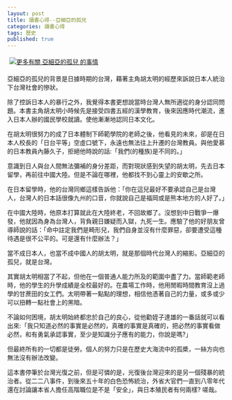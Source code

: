 ```yaml
---
layout: post
title: 讀書心得--亞細亞的孤兒
categories: 讀書心得
tags: 歷史
published: true
---
```


<a href="http://www.anobii.com/books/亞細亞的孤兒/9789579897174/01ec8818787582e1ec/" title="更多有關 亞細亞的孤兒 的事情" class="book-cover"><img src="http://image.anobii.com/anobi/image_book.php?type=5&item_id=01ec8818787582e1ec&time=0" title="更多有關 亞細亞的孤兒 的事情" alt="更多有關 亞細亞的孤兒 的事情" style="padding: 5px;" /></a>

亞細亞的孤兒的背景是日據時期的台灣，藉著主角胡太明的經歷來訴說日本人統治下台灣社會的慘狀。

除了控訴日本人的暴行之外，我覺得本書更想說當時台灣人無所適從的身分認同問題。本書主角胡太明小時候先是接受四書五經的漢學教育，後來因應時代潮流，進入日本人辦的國民學校就讀。使他漸漸地認同日本文化。

在胡太明很努力的成了日本體制下師範學院的老師之後，他看見的未來，卻是在日本人校長的「日台平等」空虛口號下，永遠也無法往上升遷的台灣教員。與他愛慕的日本教員內藤久子，拒絕他時說的話:「我們(的種族)是不同的。」

意識到日人與台人間無法彌補的身分差距，而對現狀感到失望的胡太明，先去日本留學，再前往中國大陸。但是不論在哪裡，他都找不到心靈上的安歇之所。

在日本留學時，他的台灣同鄉這樣告訴他：「你在這兒最好不要承認自己是台灣人，台灣人的日本話很像九州的口音，你就說自己是福岡或是熊本地方的人好了。」

在中國大陸時，他原本打算就此在大陸終老，不回故鄉了。沒想到中日戰爭一爆發，他就因為身為台灣人，背負親日嫌疑而入獄，九死一生。應驗了他的好朋友曾導師說的話：「命中註定我們是畸形兒，我們自身並沒有什麼罪惡，卻要遭受這種待遇是很不公平的。可是還有什麼辦法？」

當不成日本人，也當不成中國人的胡太明，就是那個時代台灣人的縮影。亞細亞的孤兒，就是台灣。

其實胡太明相當了不起，但他在一個普通人能力所及的範圍中盡了力。當師範老師時，他的學生的升學成績是全校最好的。在農場工作時，他用閒暇時間教育沒上過學的甘蔗田的女工們。太明帶著一點點的理想，相信他憑著自己的力量，或多或少可以扭轉一點社會上的黑暗。

不論如何困境，胡太明始終都忠於自己的良心，從他勸姪子達雄的一番話就可以看出來:「我只知道必然的事實是必然的，真確的事實是真確的，把必然的事實看做必然，和有勇氣承認事實，至少是知識分子應有的能力，你說是嗎?」

但最終所有的一切都是徒勞。個人的努力只是在歷史大海流中的孤槳，一絲方向也無法沒有辦法改變。

這本書停筆於台灣光復之前，但是可憐的是，光復後台灣迎來的是另一個殘暴的統治者。從二二八事件，到後來五十年的白色恐怖統治，外省大官們一直到八零年代還在討論讓本省人擔任高階職位是不是「安全」，與日本殖民者有何兩樣? 嗟哉。
